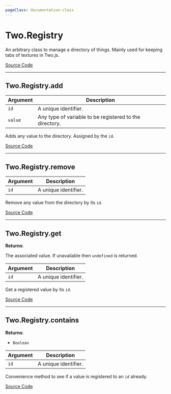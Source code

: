 ```yaml
---
pageClass: documentation-class
---
```


# Two.Registry



An arbitrary class to manage a directory of things. Mainly used for keeping tabs of textures in Two.js.


<div class="meta">

  [Source Code](https://github.com/jonobr1/two.js/blob/dev/src/registry.js#L3)

</div>







---

<div class="instance function ">

## Two.Registry.add










<div class="params">

| Argument | Description |
| ---- | ----------- |
|  `id`  | A unique identifier. |
|  `value`  | Any type of variable to be registered to the directory. |
</div>




<div class="description">

Adds any value to the directory. Assigned by the `id`.

</div>



<div class="meta">

  [Source Code](https://github.com/jonobr1/two.js/blob/dev/src/registry.js#L18)

</div>






</div>



---

<div class="instance function ">

## Two.Registry.remove










<div class="params">

| Argument | Description |
| ---- | ----------- |
|  `id`  | A unique identifier. |
</div>




<div class="description">

Remove any value from the directory by its `id`.

</div>



<div class="meta">

  [Source Code](https://github.com/jonobr1/two.js/blob/dev/src/registry.js#L30)

</div>






</div>



---

<div class="instance function ">

## Two.Registry.get




<div class="returns">

__Returns__:



The associated value. If unavailable then `undefined` is returned.


</div>







<div class="params">

| Argument | Description |
| ---- | ----------- |
|  `id`  | A unique identifier. |
</div>




<div class="description">

Get a registered value by its `id`.

</div>



<div class="meta">

  [Source Code](https://github.com/jonobr1/two.js/blob/dev/src/registry.js#L41)

</div>






</div>



---

<div class="instance function ">

## Two.Registry.contains




<div class="returns">

__Returns__:



+ `Boolean`




</div>







<div class="params">

| Argument | Description |
| ---- | ----------- |
|  `id`  | A unique identifier. |
</div>




<div class="description">

Convenience method to see if a value is registered to an `id` already.

</div>



<div class="meta">

  [Source Code](https://github.com/jonobr1/two.js/blob/dev/src/registry.js#L52)

</div>






</div>


